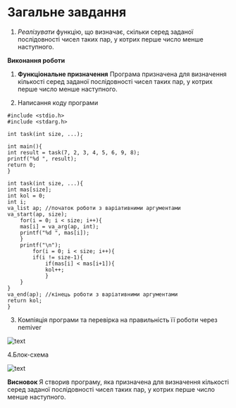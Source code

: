 #  Загальне завдання
1. *Реалізувати* функцію, що визначає, скільки серед заданої послідовності чисел таких пар, у котрих перше число менше наступного.

**Виконання роботи**
1. **Функціональне призначення** 
	Програма призначена для визначення кількості серед заданої послідовності чисел таких пар, у котрих перше число менше наступного.

2. Написання коду програми 
```
#include <stdio.h>
#include <stdarg.h>

int task(int size, ...); 

int main(){
int result = task(7, 2, 3, 4, 5, 6, 9, 8);
printf("%d ", result);
return 0;
}

int task(int size, ...){
int mas[size];
int kol = 0;
int i;
va_list ap; //початок роботи з варіативними аргументами
va_start(ap, size);
	for(i = 0; i < size; i++){
	mas[i] = va_arg(ap, int);
	printf("%d ", mas[i]);
	}
	printf("\n");
		for(i = 0; i < size; i++){
		if(i != size-1){
			if(mas[i] < mas[i+1]){		
			kol++;
			}
	}
}	
va_end(ap); //кінець роботи з варіативними аргументами 
return kol;
}

```

3. Компіяція програми та перевірка на правильність її роботи через nemiver

![text](file:///home/aleksey/lavka/lab08,09,10/func/doc/nemiver7.1.png)

4.Блок-схема

![text](file:///home/aleksey/lavka/lab08,09,10/func/doc/7.1.png)

**Висновок**
Я створив програму, яка призначена для визначення кількості серед заданої послідовності чисел таких пар, у котрих перше число менше наступного.
